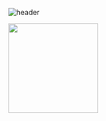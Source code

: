 ![header](https://capsule-render.vercel.app/api?type=rounded&color=gradient&height=150&section=header&text=JaeBin&fontSize=90)

<a href="https://github.com/jaebin-code"><img align="center" style="height:180px" src="https://github-readme-stats.vercel.app/api/top-langs/?username=jaebin-code8&layout=compact&theme=nord&hide_border=true" /></a> 
<!--
**jaebin-code/jaebin-code** is a ✨ _special_ ✨ repository because its `README.md` (this file) appears on your GitHub profile.

Here are some ideas to get you started:

- 🔭 I’m currently working on ...
- 🌱 I’m currently learning ...
- 👯 I’m looking to collaborate on ...
- 🤔 I’m looking for help with ...
- 💬 Ask me about ...
- 📫 How to reach me: ...
- 😄 Pronouns: ...
- ⚡ Fun fact: ...
-->
